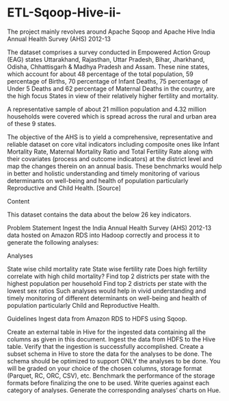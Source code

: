 # ETL-Sqoop-Hive-ii-
The project mainly revolves around Apache Sqoop and Apache Hive 
India Annual Health Survey (AHS) 2012-13

 

The dataset comprises a survey conducted in Empowered Action Group (EAG) states Uttarakhand, Rajasthan, Uttar Pradesh, Bihar, Jharkhand, Odisha, Chhattisgarh & Madhya Pradesh and Assam. These nine states, which account for about 48 percentage of the total population, 59 percentage of Births, 70 percentage of Infant Deaths, 75 percentage of Under 5 Deaths and 62 percentage of Maternal Deaths in the country, are the high focus States in view of their relatively higher fertility and mortality.

 

A representative sample of about 21 million population and 4.32 million households were covered which is spread across the rural and urban area of these 9 states.

 

The objective of the AHS is to yield a comprehensive, representative and reliable dataset on core vital indicators including composite ones like Infant Mortality Rate, Maternal Mortality Ratio and Total Fertility Rate along with their covariates (process and outcome indicators) at the district level and map the changes therein on an annual basis. These benchmarks would help in better and holistic understanding and timely monitoring of various determinants on well-being and health of population particularly Reproductive and Child Health. [Source]

 

Content

 

This dataset contains the data about the below 26 key indicators.

Problem Statement
Ingest the India Annual Health Survey (AHS) 2012-13 data hosted on Amazon RDS into Hadoop correctly and process it to generate the following analyses:

 

Analyses

State wise child mortality rate
State wise fertility rate
Does high fertility correlate with high child mortality?
Find top 2 districts per state with the highest population per household
Find top 2 districts per state with the lowest sex ratios
Such analyses would help in vivid understanding and timely monitoring of different determinants on well-being and health of population particularly Child and Reproductive Health.

 

Guidelines
Ingest data from Amazon RDS to HDFS using Sqoop.

Create an external table in Hive for the ingested data containing all the columns as given in this document. Ingest the data from HDFS to the Hive table. Verify that the ingestion is successfully accomplished.
Create a subset schema in Hive to store the data for the analyses to be done. The schema should be optimized to support ONLY the analyses to be done. You will be graded on your choice of the chosen columns, storage format (Parquet, RC, ORC, CSV), etc. Benchmark the performance of the storage formats before finalizing the one to be used.
Write queries against each category of analyses. Generate the corresponding analyses’ charts on Hue.
